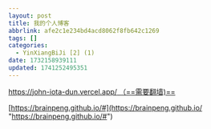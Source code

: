 ```yaml
---
layout: post
title: 我的个人博客
abbrlink: afe2c1e234bd4acd8062f8fb642c1269
tags: []
categories:
  - YinXiangBiJi [2] (1)
date: 1732158939111
updated: 1741252495351
---
```


[https://john-iota-dun.vercel.app/ （==需要翻墙)==](https://john-iota-dun.vercel.app/)

[https://brainpeng.github.io/#](https://brainpeng.github.io/ "https://brainpeng.github.io/#")
